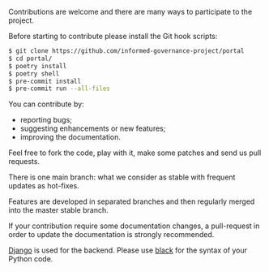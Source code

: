 Contributions are welcome and there are many ways to participate to the
project.

Before starting to contribute please install the Git hook scripts:

```bash
$ git clone https://github.com/informed-governance-project/portal
$ cd portal/
$ poetry install
$ poetry shell
$ pre-commit install
$ pre-commit run --all-files
```

You can contribute by:

- reporting bugs;
- suggesting enhancements or new features;
- improving the documentation.

Feel free to fork the code, play with it, make some patches and send us pull requests.

There is one main branch: what we consider as stable with frequent updates as
hot-fixes.

Features are developed in separated branches and then regularly merged into the
master stable branch.

If your contribution require some documentation changes, a pull-request in order
to update the documentation is strongly recommended.


[Django](https://www.djangoproject.com) is used for the backend.
Please use [black](https://github.com/psf/black) for the syntax of your Python code.
